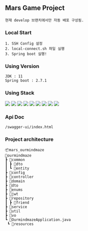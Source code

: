 ## Mars Game Project
```agsl
현재 develop 브랜치에서만 자동 배포 구성됨.
```

### Local Start
```
1. SSH Config 설정
2. local-connect.sh 파일 실행
3. Spring boot 실행!
```

### Using Version

```
JDK : 11
Spring boot : 2.7.1
```

### Using Stack

<img src="https://img.shields.io/badge/Spring Boot-6DB833?style=flat&logo=Spring-Boot&logoColor=white"/>
<img src="https://img.shields.io/badge/Spring Security-6DB833?style=flat&logo=Spring-Security&logoColor=white"/>
<img src="https://img.shields.io/badge/Spring JPA-6DB833?style=flat&logo=Spring-Boot&logoColor=white"/>
<img src="https://img.shields.io/badge/QueryDsl-6DB833?style=flat&logo=Spring-Boot&logoColor=white"/>
<img src="https://img.shields.io/badge/MySQL-4479A1?style=flat&logo=MySQL&logoColor=white"/>
<img src="https://img.shields.io/badge/Redis-DC382D?style=flat&logo=Redis&logoColor=white"/>
<img src="https://img.shields.io/badge/Github Actions-2088FF?style=flat&logo=Github Actions&logoColor=white"/>
<img src="https://img.shields.io/badge/Docker-2496ED?style=flat&logo=Docker&logoColor=white"/>
<img src="https://img.shields.io/badge/Docker Compose-2496ED?style=flat&logo=Docker&logoColor=white"/>


### Api Doc

```
/swagger-ui/index.html
```

### Project architecture

```
📦mars_ourmindmaze
📂ourmindmaze
┣ 📂common
┃ ┣ 📂dto
┃ ┗ 📂entity
┣ 📂config
┣ 📂controller
┣ 📂domain
┣ 📂dto
┣ 📂enums
┣ 📂jwt
┣ 📂repository
┃ ┣ 📂friend
┣ 📂service
┣ 📂util
┣ 📂vo
┗ 📜OurmindmazeApplication.java
 ┗ 📂resources
```
